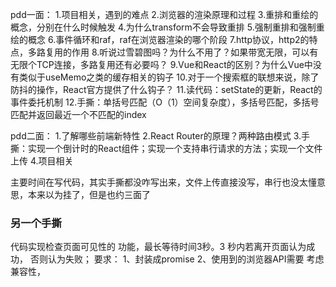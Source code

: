 
pdd一面：
1.项目相关，遇到的难点
2.浏览器的渲染原理和过程
3.重排和重绘的概念，分别在什么时候触发
4.为什么transform不会导致重排
5.强制重排和强制重绘的概念
6.事件循环和raf，raf在浏览器渲染的哪个阶段
7.http协议，http2的特点，多路复用的作用
8.听说过雪碧图吗？为什么不用了？如果带宽无限，可以有无限个TCP连接，多路复用还有必要吗？
9.Vue和React的区别？为什么Vue中没有类似于useMemo之类的缓存相关的钩子
10.对于一个搜索框的联想来说，除了防抖的操作，React官方提供了什么钩子？
11.读代码：setState的更新，React的事件委托机制
12.手撕：单括号匹配（O（1）空间复杂度），多括号匹配，多括号匹配并返回最近一个不匹配的index

pdd二面：
1.了解哪些前端新特性
2.React Router的原理？两种路由模式
3.手撕：实现一个倒计时的React组件；实现一个支持串行请求的方法；实现一个文件上传
4.项目相关
	
主要时间在写代码，其实手撕都没咋写出来，文件上传直接没写，串行也没太懂意思，本来以为挂了，但是也约三面了


### 另一个手撕

代码实现检查页面可见性的
功能，最长等待时间3秒。3
秒内若离开页面认为成功，
否则认为失败；
要求：
1、封装成promise
2、使用到的浏览器API需要
考虑兼容性，

